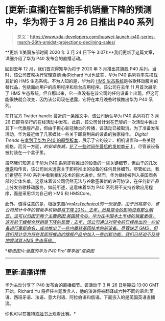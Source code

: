 # [更新:直播]在智能手机销量下降的预测中，华为将于 3 月 26 日推出 P40 系列

> 原文：<https://www.xda-developers.com/huawei-launch-p40-series-march-26th-amidst-projections-declining-sales/>

**更新 1(美国东部时间 2020 年 3 月 24 日下午 3:07):**我们更新了这篇文章，详细介绍了华为 P40 发布会的直播活动。

回到去年 12 月，我们首次得知华为将于 2020 年 3 月推出其旗舰 P40 系列。当时，该公司首席执行官理查德·余(Richard Yu)也证实，华为 P40 系列将率先搭载其新的 HMS 生态系统。不为人知的是，华为的 [HMS 生态系统](https://www.xda-developers.com/huawei-hms-core-android-alternative-google-play-services-gms/)是谷歌移动服务的替代品，包括面向用户的应用程序和后台应用程序。该公司在去年 11 月首次展示了 HMS 生态系统，但自那以来，它一直没有在该公司的任何设备上出现。但这可能很快就会改变，因为该公司现在透露，它将在本月晚些时候推出华为 P40 系列。

在其官方 Twitter handle 最近的一条推文中，该公司确认华为 P40 系列将在 3 月 26 日即将举行的在线活动中发布。此前，该公司曾计划在巴黎的一次活动中推出其下一代旗舰产品，但由于担心新冠肺炎的传播，该活动已被取消。为了准备发布活动，华为最近给了几家媒体一些关于即将到来的设备的独家操作。 *Digital Trends* 在[拿到了华为 P40 的原型版本](https://www.digitaltrends.com/mobile/exclusive-huawei-p40-hands-on/)，展示了它的设计、相机设置和一些关键规格。而另一方面，*的安卓权威*，[花了一些时间在最后的发射单元](https://www.androidauthority.com/huawei-p40-1090485/)上，尽管该设备被封装在一个盒子里。

虽然我们知道关于[华为 P40 系列](https://www.xda-developers.com/huawei-p40-pro-premium-edition-leaks/)即将推出的设备的一些关键细节，但由于[的几次泄露](https://www.xda-developers.com/huawei-p40-p40-pro-renders/)和传言，该公司尚未透露关于即将推出的设备的任何具体细节。尽管如此，我们希望在 P40 系列中看到相机技术的巨大进步。然而，华为继续被列入美国商务部的实体名单，这意味着该公司仍然无法与谷歌签署新的许可协议，在任何新产品上分发谷歌移动服务。如前所述，这意味着华为 P40 系列将不支持谷歌应用程序，而是采用华为自己的 HMS 和 HMSCore。

此外，值得注意的是，根据来自[](https://www.theinformation.com/articles/huawei-projects-big-drop-in-smartphone-sales-amid-u-s-sanctions)*(via[*ArsTechnica*](https://arstechnica.com/gadgets/2020/03/huawei-reportedly-expecting-a-20-drop-in-phone-sales-thanks-to-export-ban/))的一份报告，由于贸易禁令，该公司预计今年的智能手机销量[将下降 20%。去年，贸易禁令的影响没有那么明显，这可以归因于两个主要原因:美国禁令后，华为在中国本土市场的销量激增，这有助于缓解全球销量下降的局面；去年，该公司通过对禁令前已经推出的一些设备进行重新命名，成功推出了一些内置转基因技术的新设备。尽管缺乏 GMS，但我们预计华为将在其即将推出的旗舰产品中加入一些创新功能，我们已经迫不及待地尝试其 HMS 生态系统。](https://www.xda-developers.com/huawei-trade-ban-relief/)*

 **精选图片:泄露的华为 P40 Pro“尊享版”渲染图*

* * *

## 更新:直播详情

华为主动分享了 P40 发布会的直播细节。该活动于 3 月 26 日星期四 13:00 GMT 开始。Richard Yu 将担任主题发言人，他的演讲将被翻译成六种不同的语言:英语、西班牙语、法语、意大利语、阿拉伯语和俄语。下面嵌入的是英国英语直播流。

你也可以在推特或[脸书](https://www.facebook.com/huaweiuk/posts/2672410036146168?__tn__=-R)上观看比赛。*